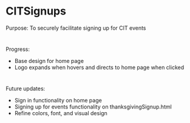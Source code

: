 # CITSignups
 Purpose: To securely facilitate signing up for CIT events
 #
 Progress:
 - Base design for home page
 - Logo expands when hovers and directs to home page when clicked
 #
 Future updates:
 - Sign in functionality on home page
 - Signing up for events functionality on thanksgivingSignup.html
 - Refine colors, font, and visual design
